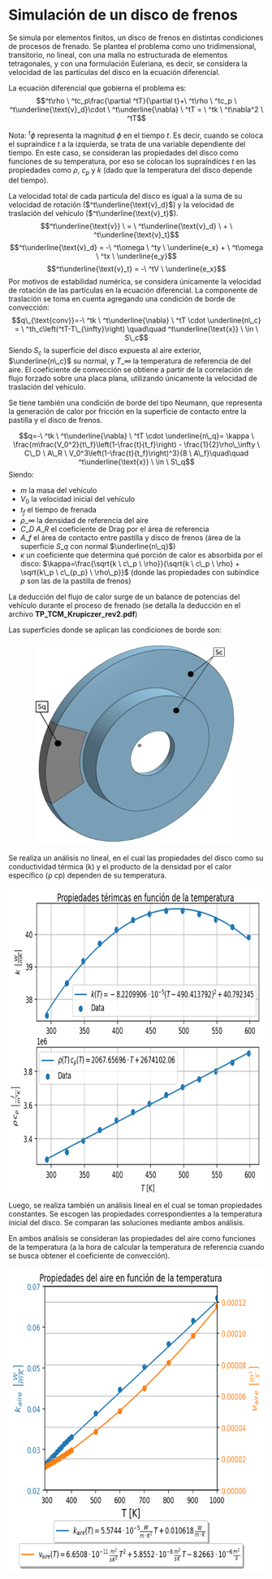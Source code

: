 # Simulación de un disco de frenos
Se simula por elementos finitos, un disco de frenos en distintas condiciones de procesos de frenado. Se plantea el problema como uno tridimensional, transitorio, no lineal, con una malla no estructurada de elementos tetragonales, y con una formulación Euleriana, es decir, se considera la velocidad de las partículas del disco en la ecuación diferencial.

La ecuación diferencial que gobierna el problema es:
$$^t\rho \ ^tc_p\frac{\partial ^tT}{\partial t}+\ ^t\rho \ ^tc_p \ ^t\underline{\text{v}_d}\cdot \ ^t\underline{\nabla} \ ^tT = \ ^tk \ ^t\nabla^2 \ ^tT$$

Nota: $^t\phi$ representa la magnitud $\phi$ en el tiempo $t$. Es decir, cuando se coloca el supraíndice $t$ a la izquierda, se trata de una variable dependiente del tiempo. En este caso, se consideran las propiedades del disco como funciones de su temperatura, por eso se colocan los supraíndices $t$ en las propiedades como $\rho$, $c_p$ y $k$ (dado que la temperatura del disco depende del tiempo).

La velocidad total de cada particula del disco es igual a la suma de su velocidad de rotación ($^t\underline{\text{v}_d}$) y la velocidad de traslación del vehículo ($^t\underline{\text{v}_t}$).
$$^t\underline{\text{v}} \ = \ ^t\underline{\text{v}_d} \ + \ ^t\underline{\text{v}_t}$$
$$^t\underline{\text{v}_d} = -\ ^t\omega \ ^ty \ \underline{e_x} + \ ^t\omega \ ^tx \ \underline{e_y}$$
$$^t\underline{\text{v}_t} = -\ ^tV \ \underline{e_x}$$
Por motivos de estabilidad numérica, se considera únicamente la velocidad de rotación de las partículas en la ecuación diferencial. La componente de traslación se toma en cuenta agregando una condición de borde de convección:
$$q\_{\text{conv}}=-\ ^tk \ ^t\underline{\nabla} \ ^tT \cdot \underline{n\_c} = \ ^th_c\left(^tT-T\_{\infty}\right) \quad\quad ^t\underline{\text{x}} \ \in \ S\_c$$
Siendo $S_c$ la superficie del disco expuesta al aire exterior, $\underline{n\_c}$ su normal, y $T\_\infty$ la temperatura de referencia de del aire. El coeficiente de convección se obtiene a partir de la correlación de flujo forzado sobre una placa plana, utilizando únicamente la velocidad de traslación del vehículo. 

Se tiene también una condición de borde del tipo Neumann, que representa la generación de calor por fricción en la superficie de contacto entre la pastilla y el disco de frenos.

$$q=-\ ^tk \ ^t\underline{\nabla} \ ^tT \cdot \underline{n\_q}= \kappa \ \frac{m\frac{V_0^2}{t\_f}\left(1-\frac{t}{t_f}\right) - \frac{1}{2}\rho\_\infty \ C\_D \ A\_R \ V_0^3\left(1-\frac{t}{t_f}\right)^3}{8 \ A\_f}\quad\quad ^t\underline{\text{x}} \ \in \ S\_q$$
Siendo:
- $m$ la masa del vehículo
- $V_0$ la velocidad inicial del vehículo
- $t_f$ el tiempo de frenada
- $\rho\_\infty$ la densidad de referencia del aire
- $C\_D \ A\_R$ el coeficiente de Drag por el área de referencia
- $A\_f$ el área de contacto entre pastilla y disco de frenos (área de la superficie $S\_q$ con normal $\underline{n\_q}$)
- $\kappa$ un coeficiente que determina qué porción de calor es absorbida por el disco: $\kappa=\frac{\sqrt{k \ c\_p \ \rho}}{\sqrt{k \ c\_p \ \rho} + \sqrt{k\_p \ c\_{p_p} \ \rho\_p}}$ (donde las propiedades con subíndice $p$ son las de la pastilla de frenos)

La deducción del flujo de calor surge de un balance de potencias del vehículo durante el proceso de frenado (se detalla la deducción en el archivo **TP_TCM_Krupiczer_rev2.pdf**)

Las superficies donde se aplican las condiciones de borde son:
<p align="center">
  <img width="400" height="400" src="Pre-processing/3d.png">
</p>
Se realiza un análisis no lineal, en el cual las propiedades del disco como su conductividad térmica (k) y el producto de la densidad por el calor específico (ρ cp) dependen de su temperatura.

<p align="center">
  <img width="700" height="600" src="Processing/prop_disco.png">
</p>

Luego, se realiza también un análisis lineal en el cual se toman propiedades constantes. Se escogen las propiedades correspondientes a la temperatura inicial del disco. Se comparan las soluciones mediante ambos análisis.

En ambos análisis se consideran las propiedades del aire como funciones de la temperatura (a la hora de calcular la temperatura de referencia cuando se busca obtener el coeficiente de convección).

<p align="center">
  <img width="700" height="600" src="Processing/prop_aire.png">
</p>
